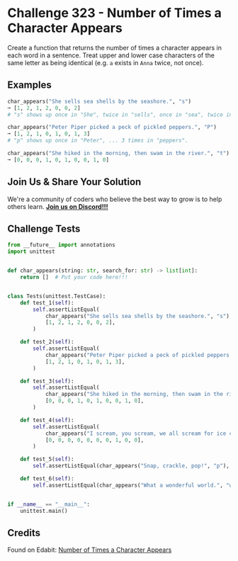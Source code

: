 # Challenge 323 - Number of Times a Character Appears

Create a function that returns the number of times a character appears in each word in a sentence. Treat upper and lower case characters of the same letter as being identical (e.g. `a` exists in `Anna` twice, not once).

## Examples
```python
char_appears("She sells sea shells by the seashore.", "s")
➞ [1, 2, 1, 2, 0, 0, 2]
# "s" shows up once in "She", twice in "sells", once in "sea", twice in "shells", etc.

char_appears("Peter Piper picked a peck of pickled peppers.", "P")
➞ [1, 2, 1, 0, 1, 0, 1, 3]
# "p" shows up once in "Peter", ... 3 times in "peppers".

char_appears("She hiked in the morning, then swam in the river.", "t")
➞ [0, 0, 0, 1, 0, 1, 0, 0, 1, 0]
```
## Join Us & Share Your Solution

We're a community of coders who believe the best way to grow is to help others learn. **[Join us on Discord!!!]("https"://discord.gg/sfHykntuGy)**

## Challenge Tests
```python
from __future__ import annotations
import unittest


def char_appears(string: str, search_for: str) -> list[int]:
    return []  # Put your code here!!!


class Tests(unittest.TestCase):
    def test_1(self):
        self.assertListEqual(
            char_appears("She sells sea shells by the seashore.", "s"),
            [1, 2, 1, 2, 0, 0, 2],
        )

    def test_2(self):
        self.assertListEqual(
            char_appears("Peter Piper picked a peck of pickled peppers.", "p"),
            [1, 2, 1, 0, 1, 0, 1, 3],
        )

    def test_3(self):
        self.assertListEqual(
            char_appears("She hiked in the morning, then swam in the river.", "t"),
            [0, 0, 0, 1, 0, 1, 0, 0, 1, 0],
        )

    def test_4(self):
        self.assertListEqual(
            char_appears("I scream, you scream, we all scream for ice cream.", "f"),
            [0, 0, 0, 0, 0, 0, 0, 1, 0, 0],
        )

    def test_5(self):
        self.assertListEqual(char_appears("Snap, crackle, pop!", "p"), [1, 0, 2])

    def test_6(self):
        self.assertListEqual(char_appears("What a wonderful world.", "w"), [1, 0, 1, 1])


if __name__ == "__main__":
    unittest.main()
```
## Credits

Found on Edabit: [Number of Times a Character Appears](https://edabit.com/challenge/ucsJxQNrkYnpzPaFj)
